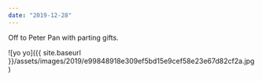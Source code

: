 ```yaml
---
date: "2019-12-28"
---
```


Off to Peter Pan with parting gifts.

![yo yo]({{ site.baseurl }}/assets/images/2019/e99848918e309ef5bd15e9cef58e23e67d82cf2a.jpg)
